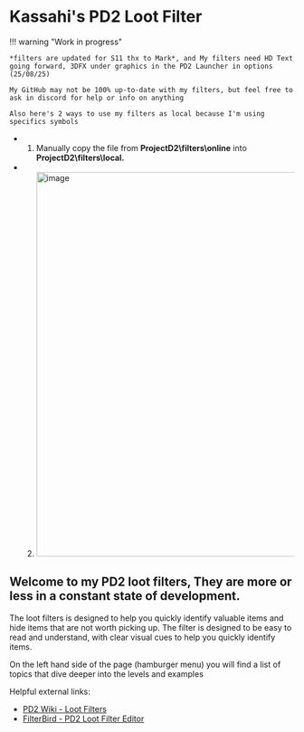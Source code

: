 # Kassahi's PD2 Loot Filter

!!! warning "Work in progress"

    *filters are updated for S11 thx to Mark*, and My filters need HD Text going forward, 3DFX under graphics in the PD2 Launcher in options (25/08/25)
    
    My GitHub may not be 100% up-to-date with my filters, but feel free to ask in discord for help or info on anything
    
    Also here's 2 ways to use my filters as local because I'm using specifics symbols
    
-   1) Manually copy the file from **ProjectD2\filters\online** into **ProjectD2\filters\local.**
 
-   2) <img width="1246" height="680" alt="image" src="https://github.com/user-attachments/assets/41781d30-b106-4d4e-9d9a-76f28e7b92ca" />

 ## Welcome to my PD2 loot filters, They are more or less in a constant state of development.

The loot filters is designed to help you quickly identify valuable items and hide items that are not worth picking up. The filter is designed to be easy to read and understand, with clear visual cues to help you quickly identify items.

On the left hand side of the page (hamburger menu) you will find a list of topics that dive deeper into the levels and examples

Helpful external links:

-   [PD2 Wiki - Loot Filters](https://wiki.projectdiablo2.com/wiki/Item_Filtering)
-   [FilterBird - PD2 Loot Filter Editor](https://betweenwalls.github.io/filterbird/?v=PD2)
